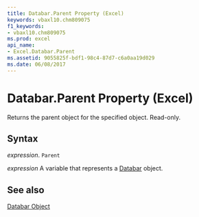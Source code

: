 ```yaml
---
title: Databar.Parent Property (Excel)
keywords: vbaxl10.chm809075
f1_keywords:
- vbaxl10.chm809075
ms.prod: excel
api_name:
- Excel.Databar.Parent
ms.assetid: 9055825f-bdf1-98c4-87d7-c6a0aa19d029
ms.date: 06/08/2017
---
```



# Databar.Parent Property (Excel)

Returns the parent object for the specified object. Read-only.


## Syntax

 _expression_. `Parent`

 _expression_ A variable that represents a [Databar](Excel.Databar.md) object.


## See also


[Databar Object](Excel.Databar.md)

